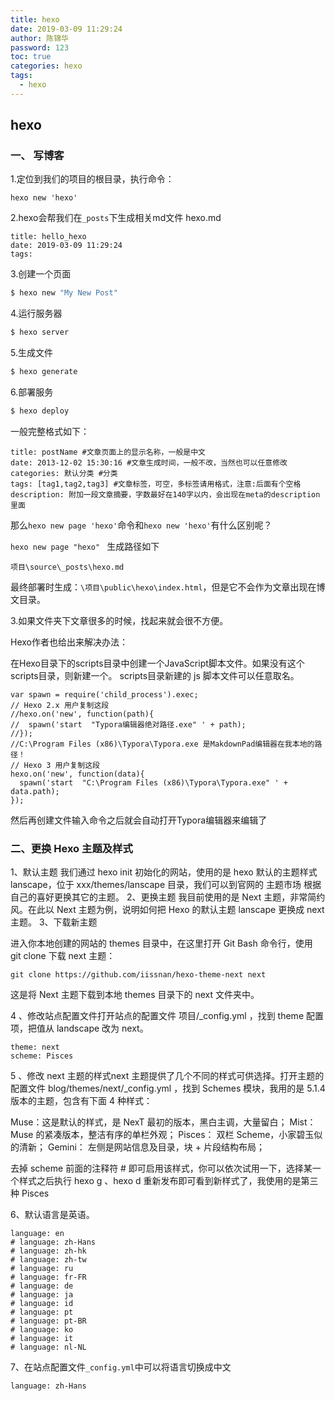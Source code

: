 ```yaml
---
title: hexo
date: 2019-03-09 11:29:24
author: 陈锦华
password: 123
toc: true
categories: hexo
tags:
  - hexo
---
```


## hexo

### 一、 写博客

1.定位到我们的项目的根目录，执行命令：

```
hexo new 'hexo'
```

2.hexo会帮我们在`_posts`下生成相关md文件  hexo.md

```
title: hello_hexo
date: 2019-03-09 11:29:24
tags:
```

3.创建一个页面

```bash
$ hexo new "My New Post"
```

4.运行服务器

```bash
$ hexo server
```

5.生成文件

```bash
$ hexo generate
```

6.部署服务

```bash
$ hexo deploy
```

一般完整格式如下：

```
title: postName #文章页面上的显示名称，一般是中文
date: 2013-12-02 15:30:16 #文章生成时间，一般不改，当然也可以任意修改
categories: 默认分类 #分类
tags: [tag1,tag2,tag3] #文章标签，可空，多标签请用格式，注意:后面有个空格
description: 附加一段文章摘要，字数最好在140字以内，会出现在meta的description里面
```

那么`hexo new page 'hexo'`命令和`hexo new 'hexo'`有什么区别呢？ 

`hexo new page "hexo" ` 生成路径如下

```
项目\source\_posts\hexo.md
```

最终部署时生成：`\项目\public\hexo\index.html`，但是它不会作为文章出现在博文目录。 

3.如果文件夹下文章很多的时候，找起来就会很不方便。 

Hexo作者也给出来解决办法： 

在Hexo目录下的scripts目录中创建一个JavaScript脚本文件。如果没有这个scripts目录，则新建一个。 scripts目录新建的 js 脚本文件可以任意取名。 

```
var spawn = require('child_process').exec;
// Hexo 2.x 用户复制这段
//hexo.on('new', function(path){
//  spawn('start  "Typora编辑器绝对路径.exe" ' + path);
//});
//C:\Program Files (x86)\Typora\Typora.exe 是MakdownPad编辑器在我本地的路径！
// Hexo 3 用户复制这段
hexo.on('new', function(data){
  spawn('start  "C:\Program Files (x86)\Typora\Typora.exe" ' + data.path);
});
```

然后再创建文件输入命令之后就会自动打开Typora编辑器来编辑了 

### 二、更换 Hexo 主题及样式

1、默认主题
我们通过 hexo init 初始化的网站，使用的是 hexo 默认的主题样式 lanscape，位于 xxx/themes/lanscape 目录，我们可以到官网的 主题市场  根据自己的喜好更换其它的主题。
2、更换主题
我目前使用的是 Next 主题，非常简约风。在此以 Next 主题为例，说明如何把 Hexo 的默认主题 lanscape 更换成 next 主题。
3、下载新主题

进入你本地创建的网站的 themes 目录中，在这里打开 Git Bash 命令行，使用 git clone 下载 next 主题：

```
git clone https://github.com/iissnan/hexo-theme-next next
```

这是将 Next 主题下载到本地 themes 目录下的 next 文件夹中。

4 、修改站点配置文件打开站点的配置文件 项目/_config.yml ，找到 theme 配置项，把值从 landscape 改为 next。

```
theme: next
scheme: Pisces
```

5 、修改 next 主题的样式next 主题提供了几个不同的样式可供选择。打开主题的配置文件 blog/themes/next/_config.yml ，找到 Schemes 模块，我用的是 5.1.4 版本的主题，包含有下面 4 种样式：

Muse：这是默认的样式，是 NexT 最初的版本，黑白主调，大量留白；
Mist： Muse 的紧凑版本，整洁有序的单栏外观；
Pisces： 双栏 Scheme，小家碧玉似的清新；
Gemini： 左侧是网站信息及目录，块 + 片段结构布局；

去掉 scheme 前面的注释符 # 即可启用该样式，你可以依次试用一下，选择某一个样式之后执行 hexo g 、hexo d 重新发布即可看到新样式了，我使用的是第三种 Pisces

6、默认语言是英语。

```
language: en
# language: zh-Hans
# language: zh-hk
# language: zh-tw
# language: ru
# language: fr-FR
# language: de
# language: ja
# language: id
# language: pt
# language: pt-BR
# language: ko
# language: it
# language: nl-NL
```

7、在站点配置文件`_config.yml`中可以将语言切换成中文

```
language: zh-Hans
```







